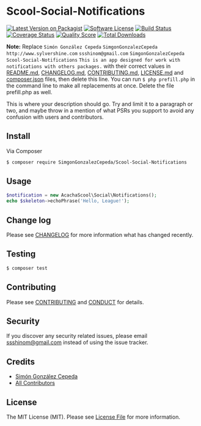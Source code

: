 # Scool-Social-Notifications

[![Latest Version on Packagist][ico-version]][link-packagist]
[![Software License][ico-license]](LICENSE.md)
[![Build Status][ico-travis]][link-travis]
[![Coverage Status][ico-scrutinizer]][link-scrutinizer]
[![Quality Score][ico-code-quality]][link-code-quality]
[![Total Downloads][ico-downloads]][link-downloads]

**Note:** Replace ```Simón González Cepeda``` ```SimgonGonzalezCepeda``` ```http://www.sylvershine.com``` ```ssshinom@gmail.com``` ```SimgonGonzalezCepeda``` ```Scool-Social-Notifications``` ```This is an app designed for work with notifications with others packages.``` with their correct values in [README.md](README.md), [CHANGELOG.md](CHANGELOG.md), [CONTRIBUTING.md](CONTRIBUTING.md), [LICENSE.md](LICENSE.md) and [composer.json](composer.json) files, then delete this line. You can run `$ php prefill.php` in the command line to make all replacements at once. Delete the file prefill.php as well.

This is where your description should go. Try and limit it to a paragraph or two, and maybe throw in a mention of what
PSRs you support to avoid any confusion with users and contributors.

## Install

Via Composer

``` bash
$ composer require SimgonGonzalezCepeda/Scool-Social-Notifications
```

## Usage

``` php
$notification = new AcachaScool\Social\Notifications();
echo $skeleton->echoPhrase('Hello, League!');
```

## Change log

Please see [CHANGELOG](CHANGELOG.md) for more information what has changed recently.

## Testing

``` bash
$ composer test
```

## Contributing

Please see [CONTRIBUTING](CONTRIBUTING.md) and [CONDUCT](CONDUCT.md) for details.

## Security

If you discover any security related issues, please email ssshinom@gmail.com instead of using the issue tracker.

## Credits

- [Simón González Cepeda][link-author]
- [All Contributors][link-contributors]

## License

The MIT License (MIT). Please see [License File](LICENSE.md) for more information.

[ico-version]: https://img.shields.io/packagist/v/SimgonGonzalezCepeda/Scool-Social-Notifications.svg?style=flat-square
[ico-license]: https://img.shields.io/badge/license-MIT-brightgreen.svg?style=flat-square
[ico-travis]: https://img.shields.io/travis/SimgonGonzalezCepeda/Scool-Social-Notifications/master.svg?style=flat-square
[ico-scrutinizer]: https://img.shields.io/scrutinizer/coverage/g/SimgonGonzalezCepeda/Scool-Social-Notifications.svg?style=flat-square
[ico-code-quality]: https://img.shields.io/scrutinizer/g/SimgonGonzalezCepeda/Scool-Social-Notifications.svg?style=flat-square
[ico-downloads]: https://img.shields.io/packagist/dt/SimgonGonzalezCepeda/Scool-Social-Notifications.svg?style=flat-square

[link-packagist]: https://packagist.org/packages/SimgonGonzalezCepeda/Scool-Social-Notifications
[link-travis]: https://travis-ci.org/SimgonGonzalezCepeda/Scool-Social-Notifications
[link-scrutinizer]: https://scrutinizer-ci.com/g/SimgonGonzalezCepeda/Scool-Social-Notifications/code-structure
[link-code-quality]: https://scrutinizer-ci.com/g/SimgonGonzalezCepeda/Scool-Social-Notifications
[link-downloads]: https://packagist.org/packages/SimgonGonzalezCepeda/Scool-Social-Notifications
[link-author]: https://github.com/SimgonGonzalezCepeda
[link-contributors]: ../../contributors
